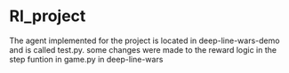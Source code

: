 # Rl_project

The agent implemented for the project is located in deep-line-wars-demo and is called test.py.
some changes were made to the reward logic in the step funtion in game.py in deep-line-wars
